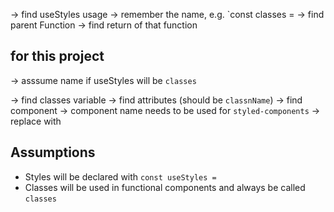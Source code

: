 -> find useStyles usage -> remember the name, e.g. `const classes = 
-> find parent Function
-> find return of that function


## for this project
-> asssume name if useStyles will be `classes`

-> find classes variable
-> find attributes (should be `classnName`)
-> find component
    -> component name needs to be used for `styled-components`
    -> replace <span open={true} className={classes.backdrop}> with <Backdrop open={true}>


## Assumptions
- Styles will be declared with `const useStyles = `
- Classes will be used in functional components and always be called `classes`